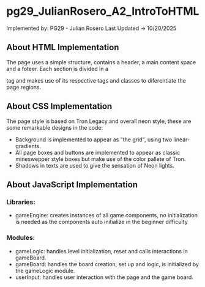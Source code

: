 # pg29_JulianRosero_A2_IntroToHTML

Implemented by: PG29 - Julian Rosero
Last Updated -> 10/20/2025

## About HTML Implementation

The page uses a simple structure, contains a header, a main content space and a foteer. Each section is divided in a <div> tag and makes use of its respective tags and classes to diferentiate the page regions.

## About CSS Implementation

The page style is based on Tron Legacy and overall neon style, these are some remarkable designs in the code:

- Background is implemented to appear as "the grid", using two linear-gradients.
- All page boxes and buttons are implemented to appear as classic mineswepper style boxes but make use of the color pallete of Tron.
- Shadows in texts are used to give the sensation of Neon lights.

## About JavaScript Implementation

### Libraries:

- gameEngine: creates instances of all game components, no initialization is needed as the components auto initialize in the beginner difficulty

### Modules:

-  gameLogic: handles level initialization, reset and calls interactions in gameBoard.
-  gameBoard: handles the board creation, set up and logic, is initialized by the gameLogic module.
-  userInput: handles user interaction with the page and the game board.
